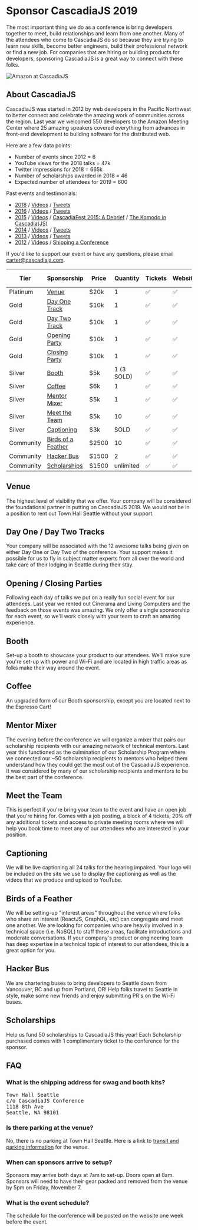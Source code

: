 # Sponsor CascadiaJS 2019

The most important thing we do as a conference is bring developers together to meet, build relationships and learn from one another. Many of the attendees who come to CascadiaJS do so because they are trying to learn new skills, become better engineers, build their professional network or find a new job. For companies that are hiring or building products for developers, sponsoring CascadiaJS is a great way to connect with these folks.

![Amazon at CascadiaJS](https://pbs.twimg.com/media/DtM87aIU0AMyD94.jpg:large)

## About CascadiaJS

CascadiaJS was started in 2012 by web developers in the Pacific Northwest to better connect and celebrate the amazing work of communities across the region. Last year we welcomed 550 developers to the Amazon Meeting Center where 25 amazing speakers covered everything from advances in front-end development to building software for the distributed web.

Here are a few data points:

* Number of events since 2012 = 6
* YouTube views for the 2018 talks =  47k
* Twitter impressions for 2018 = 665k
* Number of scholarships awarded in 2018 = 46
* Expected number of attendees for 2019 = 600

Past events and testimonials: 
* [2018](https://2018.cascadiajs.com/) / [Videos](https://www.youtube.com/playlist?list=PL37ZVnwpeshHipbzU5EyjRkem3U5OVWxm) / [Tweets](https://twitter.com/search?q=cascadiajs%20OR%20%23cjs18%20since%3A2018-10-01%20until%3A2018-12-01&src=typd)
* [2016](https://2016.cascadiafest.org/) / [Videos](https://www.youtube.com/playlist?list=PLLiioAbFTbKNKyP1m4dmW_xu9byJOPMHe) / [Tweets](https://twitter.com/search?q=%23cascadiafest%20OR%20cascadiajs%20since%3A2016-04-01%20until%3A2016-08-01&src=typd)
* [2015](https://2015.cascadiajs.com/) / [Videos](https://www.youtube.com/playlist?list=PLLiioAbFTbKNpjG_yNpNfhAmQ9KsxFzX7) / [CascadiaFest 2015: A Debrief](http://www.apptentive.com/blog/cascadiafest-2015-a-debrief/) / [The Komodo in Cascadia(JS)](http://komodoide.com/blog/the-komodo-in-cascadia/)
* [2014](https://2014.cascadiajs.com/) / [Videos](https://www.youtube.com/playlist?list=PLLiioAbFTbKMoXtKtyj_3eCfzD-eT05gl) / [Tweets](https://twitter.com/search?q=cascadiajs%20OR%20%23cjs14%20since%3A2014-01-01%20until%3A2014-12-01&src=typd)
* [2013](https://2013.cascadiajs.com/) / [Videos](https://www.youtube.com/playlist?list=PLLiioAbFTbKP9CxF9Fu4_NQteU_v9wkA3) / [Tweets](https://twitter.com/search?q=cascadiajs%20OR%20%23cjs13%20since%3A2013-01-01%20until%3A2013-12-01&src=typd)
* [2012](https://2012.cascadiajs.com/) / [Videos](https://www.youtube.com/playlist?list=PLLiioAbFTbKMtmUbLWDzpUzayRLC5s2NZ) / [Shipping a Conference](https://www.twilio.com/blog/2012/11/shipping-a-conference-cascadiajs.html)


If you'd like to support our event or have any questions, please email carter@cascadiajs.com.

<table id="sponsorships">
  <thead>
    <tr>
      <th class="tierCol">Tier</th>
      <th>Sponsorship</th>
      <th>Price</th>
      <th class="qCol">Quantity</th>
      <th><span class="check">Tickets</span></th>
      <th><span class="check">Website</span></th>
      <th><span class="check">Tweets</span></th>
      <th><span class="check">Videos</span></th>
      <th><span class="check">Booth</span></th>
      <th><span class="check">Job Posting</span></th>
      <th><span class="check">Meeting Space</span></th>
      <th><span class="check">Email Copy</span></th>
      <th><span class="check">On Stage</span></th>
    </tr>
  </thead>
  <tbody>
    <tr>
      <td class="tierCol">Platinum</td>
      <td><i class="fas fa-university"></i> <a href="#venue">Venue</a></td>
      <td>$20k</td>
      <td class="qCol">1</td>
      <td>✅</td>
      <td>✅</td>
      <td>✅</td>
      <td>✅</td>
      <td>✅</td>
      <td>✅</td>
      <td>✅</td>
      <td>✅</td>
      <td>✅</td>
    </tr>
    <tr>
      <td class="tierCol">Gold</td>
      <td><i class="fas fa-users-class"></i> <a href="#track">Day One Track</a></td>
      <td>$10k</td>
      <td class="qCol">1</td>
      <td>✅</td>
      <td>✅</td>
      <td>✅</td>
      <td>✅</td>
      <td>✅</td>
      <td>✅</td>
      <td>✅</td>
      <td>✅</td>
      <td>✅</td>
    </tr>
    <tr>
      <td class="tierCol">Gold</td>
      <td><i class="fas fa-users-class"></i> <a href="#track">Day Two Track</a></td>
      <td>$10k</td>
      <td class="qCol">1</td>
      <td>✅</td>
      <td>✅</td>
      <td>✅</td>
      <td>✅</td>
      <td>✅</td>
      <td>✅</td>
      <td>✅</td>
      <td>✅</td>
      <td>✅</td>
    </tr>
    <tr>
      <td class="tierCol">Gold</td>
      <td><i class="fas fa-gamepad"></i> <a href="#party">Opening Party</a></td>
      <td>$10k</td>
      <td class="qCol">1</td>
      <td>✅</td>
      <td>✅</td>
      <td>✅</td>
      <td></td>
      <td>✅</td>
      <td>✅</td>
      <td>✅</td>
      <td>✅</td>
      <td>✅</td>
    </tr>
    <tr>
      <td class="tierCol">Gold</td>
      <td><i class="fas fa-gamepad"></i> <a href="#party">Closing Party</a></td>
      <td>$10k</td>
      <td class="qCol">1</td>
      <td>✅</td>
      <td>✅</td>
      <td>✅</td>
      <td></td>
      <td>✅</td>
      <td>✅</td>
      <td>✅</td>
      <td>✅</td>
      <td>✅</td>
    </tr>
    <tr>
      <td class="tierCol">Silver</td>
      <td><i class="fas fa-tshirt"></i> <a href="#booth">Booth</a></td>
      <td>$5k</td>
      <td class="qCol">1 (3 SOLD)</td>
      <td>✅</td>
      <td>✅</td>
      <td>✅</td>
      <td></td>
      <td>✅</td>
      <td></td>
      <td></td>
      <td></td>
      <td></td>
    </tr>
    <tr>
      <td class="tierCol">Silver</td>
      <td><i class="fas fa-coffee-togo"></i> <a href="#coffee">Coffee</a></td>
      <td>$6k</td>
      <td class="qCol">1</td>
      <td>✅</td>
      <td>✅</td>
      <td>✅</td>
      <td></td>
      <td>✅</td>
      <td></td>
      <td></td>
      <td></td>
      <td></td>
    </tr>
    <tr>
      <td class="tierCol">Silver</td>
      <td><i class="fas fa-user-graduate"></i> <a href="#mixer">Mentor Mixer</a></td>
      <td>$5k</td>
      <td class="qCol">1</td>
      <td>✅</td>
      <td>✅</td>
      <td>✅</td>
      <td></td>
      <td></td>
      <td></td>
      <td></td>
      <td></td>
      <td></td>
    </tr>
    <tr>
      <td class="tierCol">Silver</td>
      <td><i class="fas fa-handshake"></i> <a href="#team">Meet the Team</a></td>
      <td>$5k</td>
      <td class="qCol">10</td>
      <td>✅</td>
      <td>✅</td>
      <td>✅</td>
      <td></td>
      <td></td>
      <td>✅</td>
      <td>✅</td>
      <td></td>
      <td></td>
    </tr>
    <tr>
      <td class="tierCol">Silver</td>
      <td><i class="fas fa-closed-captioning"></i> <a href="#captions">Captioning</a></td>
      <td>$3k</td>
      <td class="qCol">SOLD</td>
      <td>✅</td>
      <td>✅</td>
      <td>✅</td>
      <td></td>
      <td></td>
      <td></td>
      <td></td>
      <td></td>
      <td></td>
    </tr>
    <tr>
      <td class="tierCol">Community</td>
      <td><i class="fas fa-feather"></i> <a href="#birds">Birds of a Feather</a></td>
      <td>$2500</td>
      <td class="qCol">10</td>
      <td>✅</td>
      <td>✅</td>
      <td>✅</td>
      <td></td>
      <td></td>
      <td></td>
      <td></td>
      <td></td>
      <td></td>
    </tr>
    <tr>
      <td class="tierCol">Community</td>
      <td><i class="fas fa-bus"></i> <a href="#bus">Hacker Bus</a></td>
      <td>$1500</td>
      <td class="qCol">2</td>
      <td>✅</td>
      <td>✅</td>
      <td>✅</td>
      <td></td>
      <td></td>
      <td></td>
      <td></td>
      <td></td>
      <td></td>
    </tr>
    <tr>
      <td class="tierCol">Community</td>
      <td><i class="fas fa-hand-holding-heart"></i> <a href="#scholarships">Scholarships</a></td>
      <td>$1500</td>
      <td class="qCol">unlimited</td>
      <td>✅</td>
      <td>✅</td>
      <td>✅</td>
      <td></td>
      <td></td>
      <td></td>
      <td></td>
      <td></td>
      <td></td>
    </tr>
  </tbody>
</table>


<h2 id="venue"><i class="fas fa-university"></i> Venue</h2>

The highest level of visibility that we offer. Your company will be considered the
foundational partner in putting on CascadiaJS 2019. We would not be in a position to rent
out Town Hall Seattle without your support.

<h2 id="track"><i class="fas fa-users-class"></i> Day One / Day Two Tracks</h2>

Your company will be associated with the 12 awesome talks being given on either Day One
or Day Two of the conference. Your support makes it possible for us to fly in subject
matter experts from all over the world and take care of their lodging in Seattle during their
stay. 

<h2 id="party"><i class="fas fa-gamepad"></i> Opening / Closing Parties</h2>

Following each day of talks we put on a really fun social event for our attendees. Last year we rented out Cinerama and Living Computers and the feedback on those events was amazing. We only offer a single sponsorship for each event, so we'll work closely with your team to craft an amazing experience.

<h2 id="booth"><i class="fas fa-tshirt"></i> Booth</h2>

Set-up a booth to showcase your product to our attendees. We'll make sure you're set-up with
power and Wi-Fi and are located in high traffic areas as folks make their way around the
event.  

<h2 id="coffee"><i class="fas fa-coffee-togo"></i> Coffee</h2>

An upgraded form of our Booth sponsorship, except you are located next to the Espresso Cart!

<h2 id="mixer"><i class="fas fa-user-graduate"></i> Mentor Mixer</h2>

The evening before the conference we will organize a mixer that pairs our scholarship recipients with our amazing network of technical mentors. Last year this functioned as the culmination of our Scholarship Program where we connected our ~50 scholarship recipients to mentors who helped them understand how they could get the most out of the CascadiaJS experience. It was considered by many of our scholarship recipients and mentors to be the best part of the conference.

<h2 id="team"><i class="fas fa-handshake"></i> Meet the Team</h2>

This is perfect if you're bring your team to the event and have an open job that you're hiring for. Comes with a job posting, a block of 4 tickets, 20% off any additional tickets and access to private meeting rooms where we will help you book time to meet any of our attendees who are interested in your position.

<h2 id="captions"><i class="fas fa-closed-captioning"></i> Captioning</h2>

We will be live captioning all 24 talks for the hearing impaired. Your logo will be included on the site we use to display the captioning as well as the videos that we produce and upload to YouTube. 

<h2 id="birds"><i class="fas fa-feather"></i> Birds of a Feather</h2>

We will be setting-up "interest areas" throughout the venue where folks who share an interest (ReactJS, GraphQL, etc) can congregate and meet one another. We are looking for companies who are heavily involved in a technical space (i.e. NoSQL) to staff these areas,  facilitate introductions and moderate conversations. If your company's product or engineering team has deep expertise in a technical topic of interest to our attendees, this is a great option for you. 

<h2 id="bus"><i class="fas fa-bus"></i> Hacker Bus</h2>

We are chartering buses to bring developers to Seattle down from Vancouver, BC and up from Portland, OR! Help folks travel to Seattle in style, make some new friends and enjoy submitting PR's on the Wi-Fi buses.

<h2 id="scholarships"><i class="fas fa-hand-holding-heart"></i> Scholarships</h2>

Help us fund 50 scholarships to CascadiaJS this year! Each Scholarship purchased comes with 1 complimentary ticket to the conference for the sponsor.

<h2 id="faq">FAQ</h2>

<h3 id="shipping">What is the shipping address for swag and booth kits?</h3>

<pre>
Town Hall Seattle
c/o CascadiaJS Conference
1118 8th Ave
Seattle, WA 98101
</pre>

<h3 id="parking">Is there parking at the venue?</h3

No, there is no parking at Town Hall Seattle. Here is a link to [transit and parking information](https://townhallseattle.org/plan-your-visit/location-directions-parking/) for the venue.

<h3 id="setup">When can sponsors arrive to setup?</h3>

Sponsors may arrive both days at 7am to set-up. Doors open at 8am. Sponsors will need to have their gear packed and removed from the venue by 5pm on Friday, November 7.


<h3 id="schedule">What is the event schedule?</h3>

The schedule for the conference will be posted on the website one week before the event.